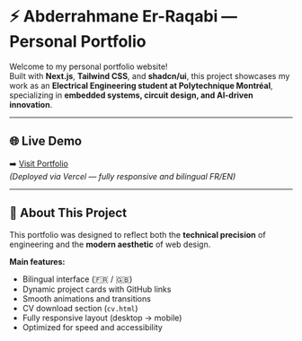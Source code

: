 # ⚡ Abderrahmane Er-Raqabi — Personal Portfolio

Welcome to my personal portfolio website!  
Built with **Next.js**, **Tailwind CSS**, and **shadcn/ui**, this project showcases my work as an **Electrical Engineering student at Polytechnique Montréal**, specializing in **embedded systems, circuit design, and AI-driven innovation**.

---

## 🌐 Live Demo
➡️ [Visit Portfolio](https://abderrahmane-portfolio.vercel.app)  
*(Deployed via Vercel — fully responsive and bilingual FR/EN)*

---

## 🧠 About This Project
This portfolio was designed to reflect both the **technical precision** of engineering and the **modern aesthetic** of web design.

**Main features:**
- Bilingual interface (🇫🇷 / 🇬🇧)
- Dynamic project cards with GitHub links
- Smooth animations and transitions
- CV download section (`cv.html`)
- Fully responsive layout (desktop → mobile)
- Optimized for speed and accessibility
